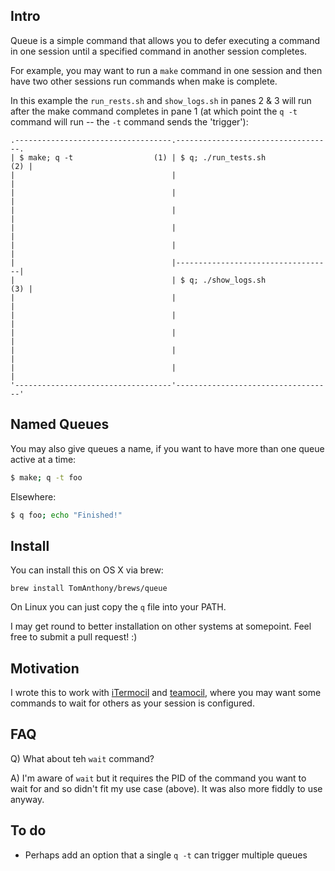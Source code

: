 ## Intro

Queue is a simple command that allows you to defer executing a command in one session until a specified command in another session completes.

For example, you may want to run a `make` command in one session and then have two other sessions run commands when make is complete.

In this example the `run_rests.sh` and `show_logs.sh` in panes 2 & 3 will run after the make command completes in pane 1 (at which point the `q -t` command will run -- the `-t` command sends the 'trigger'):

```
.-----------------------------------.-----------------------------------.
| $ make; q -t                  (1) | $ q; ./run_tests.sh           (2) |
|                                   |                                   |
|                                   |                                   |
|                                   |                                   |
|                                   |                                   |
|                                   |                                   |
|                                   |-----------------------------------|
|                                   | $ q; ./show_logs.sh           (3) |
|                                   |                                   |
|                                   |                                   |
|                                   |                                   |
|                                   |                                   |
|                                   |                                   |
'-----------------------------------'-----------------------------------'
```

## Named Queues

You may also give queues a name, if you want to have more than one queue active at a time:

```bash
$ make; q -t foo
```

Elsewhere:

```bash
$ q foo; echo "Finished!"
```

## Install

You can install this on OS X via brew:

	brew install TomAnthony/brews/queue

On Linux you can just copy the `q` file into your PATH.

I may get round to better installation on other systems at somepoint. Feel free to submit a pull request! :)

## Motivation

I wrote this to work with [iTermocil](https://github.com/TomAnthony/itermocil/) and [teamocil](https://github.com/remiprev/teamocil), where you may want some commands to wait for others as your session is configured.

## FAQ

Q) What about teh `wait` command?

A) I'm aware of `wait` but it requires the PID of the command you want to wait for and so didn't fit my use case (above). It was also more fiddly to use anyway.

## To do

- Perhaps add an option that a single `q -t` can trigger multiple queues